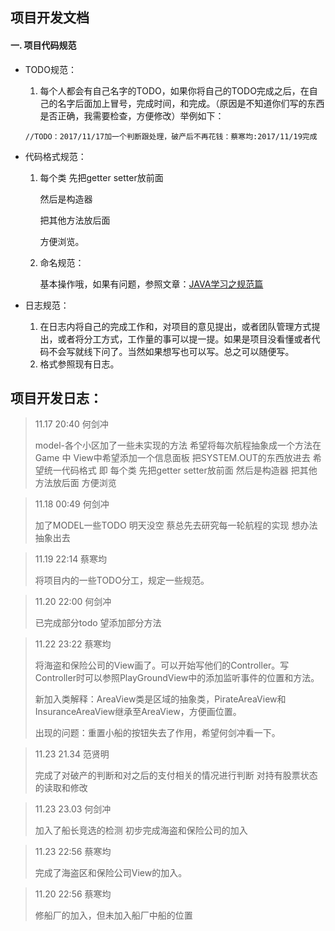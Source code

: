 ## 项目开发文档
#### 一. 项目代码规范
- TODO规范：
  1. 每个人都会有自己名字的TODO，如果你将自己的TODO完成之后，在自己的名字后面加上冒号，完成时间，和完成。（原因是不知道你们写的东西是否正确，我需要检查，方便修改）举例如下：
   ```
   //TODO：2017/11/17加一个判断跟处理，破产后不再花钱：蔡寒均:2017/11/19完成
   ```

- 代码格式规范：
   1. 每个类 先把getter setter放前面 

      然后是构造器 

      把其他方法放后面 

      方便浏览。

   2. 命名规范：

      基本操作哦，如果有问题，参照文章：[JAVA学习之规范篇](http://www.jianshu.com/p/45325263c17d)

- 日志规范：

   1. 在日志内将自己的完成工作和，对项目的意见提出，或者团队管理方式提出，或者将分工方式，工作量的事可以提一提。如果是项目没看懂或者代码不会写就线下问了。当然如果想写也可以写。总之可以随便写。
   2. 格式参照现有日志。


## 项目开发日志：

> 11.17	20:40	何剑冲
>
> model-各个小区加了一些未实现的方法 希望将每次航程抽象成一个方法在Game 中 View中希望添加一个信息面板 把SYSTEM.OUT的东西放进去
> 希望统一代码格式 即 每个类 先把getter setter放前面 然后是构造器 把其他方法放后面 方便浏览

>11.18	00:49	何剑冲
>
>加了MODEL一些TODO 明天没空 蔡总先去研究每一轮航程的实现 想办法抽象出去

> 11.19	22:14	蔡寒均
>
> 将项目内的一些TODO分工，规定一些规范。

> 11.20	22:00	何剑冲
>
> 已完成部分todo 望添加部分方法

> 11.22	23:22	蔡寒均
>
> 将海盗和保险公司的View画了。可以开始写他们的Controller。写Controller时可以参照PlayGroundView中的添加监听事件的位置和方法。
>
> 新加入类解释：AreaView类是区域的抽象类，PirateAreaView和InsuranceAreaView继承至AreaView，方便画位置。
>
> 出现的问题：重置小船的按钮失去了作用，希望何剑冲看一下。

>11.23 21.34 范贤明
>
>完成了对破产的判断和对之后的支付相关的情况进行判断 对持有股票状态的读取和修改

>11.23 23.03 何剑冲
>
>加入了船长竞选的检测 初步完成海盗和保险公司的加入

>11.23  22:56 蔡寒均
>
>完成了海盗区和保险公司View的加入。

>11.20  22:56 蔡寒均
>
>修船厂的加入，但未加入船厂中船的位置
